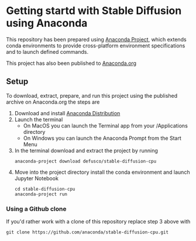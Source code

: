 # Getting startd with Stable Diffusion using Anaconda

This repository has been prepared using [Anaconda Project](https://anaconda-project.readthedocs.io/en/latest/), which
extends conda environments to provide cross-platform environment specifications and to launch defined commands.

This project has also been published to [Anaconda.org](https://anaconda.org/defusco/...)

## Setup

To download, extract, prepare, and run this project using the published archive on Anaconda.org the steps are

1. Download and install [Anaconda Distribution](https://www.anaconda.com/products/distribution)
1. Launch the terminal
    * On MacOS you can launch the Terminal app from your /Applications directory
    * On Windows you can launch the Anaconda Prompt from the Start Menu
1. In the terminal download and extract the project by running
    ```
    anaconda-project download defusco/stable-diffusion-cpu
    ```
1. Move into the project directory install the conda environment and launch Jupyter Notebook
    ```
    cd stable-diffusion-cpu
    anaconda-project run
    ```

### Using a Github clone

If you'd rather work with a clone of this repository replace step 3 above with

```
git clone https://github.com/anaconda/stable-diffusion-cpu.git
```
